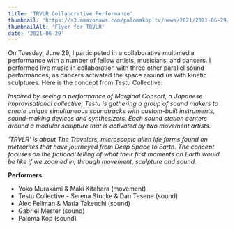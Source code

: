 ```yaml
---
title: 'TRVLR Collaborative Performance'
thumbnail: 'https://s3.amazonaws.com/palomakop.tv/news/2021/2021-06-29/trvlr_flyer.jpg'
thumbnailAlt: 'Flyer for TRVLR'
date: '2021-06-29'
---
```


On Tuesday, June 29, I participated in a collaborative multimedia performance with a number of fellow artists, musicians, and dancers. I performed live music in collaboration with three other parallel sound performances, as dancers activated the space around us with kinetic sculptures. Here is the concept from Testu Collective:

*Inspired by seeing a performance of Marginal Consort, a Japanese improvisational collective, Testu is gathering a group of sound makers to create unique simultaneous soundtracks with custom-built instruments, sound-making devices and synthesizers. Each sound station centers around a modular sculpture that is activated by two movement artists.*

*'TRVLR' is about The Travelers, microscopic alien life forms found on meteorites that have journeyed from Deep Space to Earth. The concept focuses on the fictional telling of what their first moments on Earth would be like if we zoomed in; through movement, sculpture and sound.*

**Performers:**

<ul class="table-of-contents">
<li>
Yoko Murakami &amp; Maki Kitahara (movement)
</li>
<li>
Testu Collective - Serena Stucke &amp; Dan Tesene (sound)
</li>
<li>
Alec Fellman &amp; Maria Takeuchi (sound)
</li>
<li>
Gabriel Mester (sound)
</li>
<li>
Paloma Kop (sound)
</li>
</ul>
